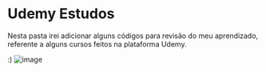 # Udemy Estudos

Nesta pasta irei adicionar alguns códigos para revisão do meu aprendizado, referente a alguns cursos feitos na plataforma Udemy.


:)
![image](https://github.com/Wmedrado/Udemyestudos/assets/30448574/a24236c6-f855-4715-8eb4-8a033b502255)

